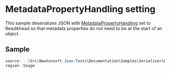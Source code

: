 ﻿# MetadataPropertyHandling setting

This sample deserializes JSON with [MetadataPropertyHandling](T:Newtonsoft.Json.MetadataPropertyHandling) set to ReadAhead so that metadata properties do not need to be at the start of an object.

## Sample

```csharp Usage
source: ..\Src\Newtonsoft.Json.Tests\Documentation\Samples\Serializer\DeserializeMetadataPropertyHandling.cs
region: Usage
```
